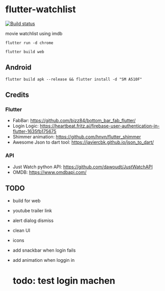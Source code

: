 # flutter-watchlist

[![Build status](https://build.appcenter.ms/v0.1/apps/7de6b1e4-4478-48d6-bef9-b4ae3a7ac2d4/branches/android/badge)](https://appcenter.ms)

movie watchlist using imdb

`flutter run -d chrome`

`flutter build web`

## Android

`flutter build apk --release && flutter install -d "SM A510F"`

## Credits

### Flutter

- FabBar: <https://github.com/bizz84/bottom_bar_fab_flutter/>
- Login Logic: <https://heartbeat.fritz.ai/firebase-user-authentication-in-flutter-1635fb175675>
- Shimmer animation: <https://github.com/hnvn/flutter_shimmer>
- Awesome Json to dart tool: <https://javiercbk.github.io/json_to_dart/>

### API

- Just Watch python API: <https://github.com/dawoudt/JustWatchAPI>
- OMDB: <https://www.omdbapi.com/>

## TODO

- build for web
- youtube trailer link
- alert dialog dismiss
- clean UI
- icons
- add snackbar when login fails
- add animation when loggin in
  


  # todo: test login machen